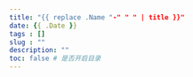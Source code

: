 ```yaml
---
title: "{{ replace .Name "-" " " | title }}"
date: {{ .Date }}
tags : []
slug : ""
description: ""
toc: false # 是否开启目录
---
```

